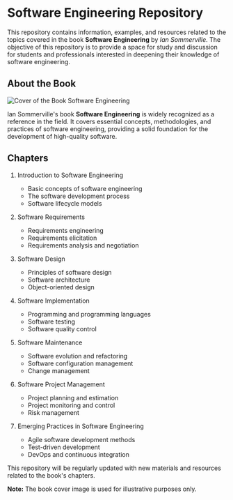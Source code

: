 # Software Engineering Repository

This repository contains information, examples, and resources related to the topics covered in the book **Software Engineering** by *Ian Sommerville*. The objective of this repository is to provide a space for study and discussion for students and professionals interested in deepening their knowledge of software engineering.

## About the Book
![Cover of the Book Software Engineering](https://m.media-amazon.com/images/I/513h09R6yTL._SY344_BO1,204,203,200_QL70_ML2_.jpg)

Ian Sommerville's book **Software Engineering** is widely recognized as a reference in the field. It covers essential concepts, methodologies, and practices of software engineering, providing a solid foundation for the development of high-quality software.

## Chapters

1. Introduction to Software Engineering
   - Basic concepts of software engineering
   - The software development process
   - Software lifecycle models
   
2. Software Requirements
   - Requirements engineering
   - Requirements elicitation
   - Requirements analysis and negotiation
   
3. Software Design
   - Principles of software design
   - Software architecture
   - Object-oriented design
   
4. Software Implementation
   - Programming and programming languages
   - Software testing
   - Software quality control
   
5. Software Maintenance
   - Software evolution and refactoring
   - Software configuration management
   - Change management
   
6. Software Project Management
   - Project planning and estimation
   - Project monitoring and control
   - Risk management
   
7. Emerging Practices in Software Engineering
   - Agile software development methods
   - Test-driven development
   - DevOps and continuous integration

This repository will be regularly updated with new materials and resources related to the book's chapters.

**Note:** The book cover image is used for illustrative purposes only.

